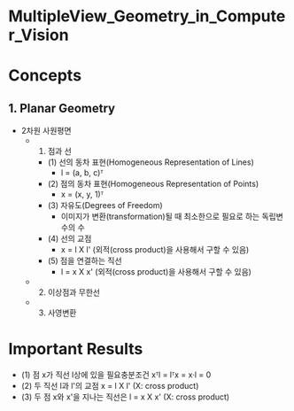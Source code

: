 # MultipleView_Geometry_in_Computer_Vision
# Concepts
## 1. Planar Geometry
- 2차원 사원평면
  - 1) 점과 선
    - (1) 선의 동차 표현(Homogeneous Representation of Lines)
      - l = (a, b, c)ᵀ
    - (2) 점의 동차 표현(Homogeneous Representation of Points)
      - x = (x, y, 1)ᵀ
    - (3) 자유도(Degrees of Freedom)
      - 이미지가 변환(transformation)될 때 최소한으로 필요로 하는 독립변수의 수
    - (4) 선의 교점
      - x = l X l' (외적(cross product)을 사용해서 구할 수 있음)
    - (5) 점을 연결하는 직선
      - l = x X x' (외적(cross product)을 사용해서 구할 수 있음) 
  - 2) 이상점과 무한선
  - 3) 사영변환

# Important Results
- (1) 점 x가 직선 l상에 있을 필요충분조건 xᵀl = lᵀx = x·l = 0
- (2) 두 직선 l과 l'의 교점 x = l X l' (X: cross product)
- (3) 두 점 x와 x'을 지나는 직선은 l = x X x' (X: cross product)
